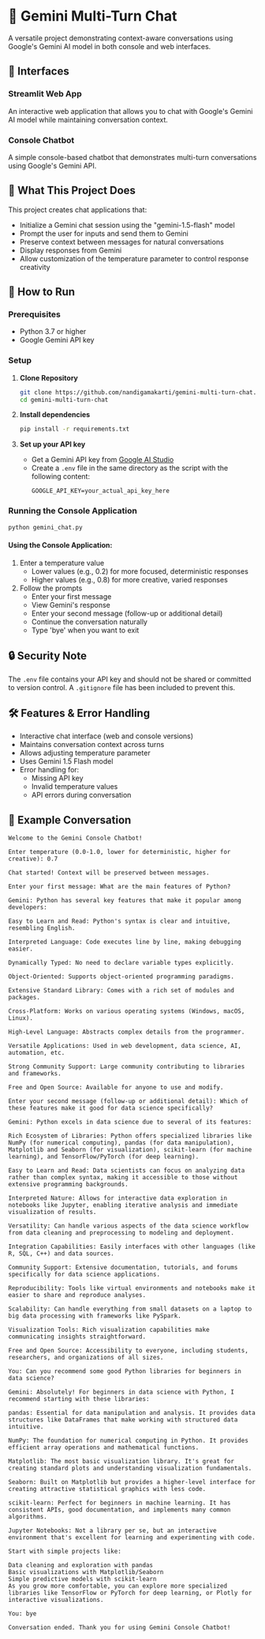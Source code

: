 # 🤖 Gemini Multi-Turn Chat

A versatile project demonstrating context-aware conversations using Google's Gemini AI model in both console and web interfaces.

## 📱 Interfaces

### Streamlit Web App
An interactive web application that allows you to chat with Google's Gemini AI model while maintaining conversation context.

### Console Chatbot
A simple console-based chatbot that demonstrates multi-turn conversations using Google's Gemini API.

## 🌟 What This Project Does

This project creates chat applications that:

- Initialize a Gemini chat session using the "gemini-1.5-flash" model
- Prompt the user for inputs and send them to Gemini
- Preserve context between messages for natural conversations
- Display responses from Gemini
- Allow customization of the temperature parameter to control response creativity

## 🚀 How to Run

### Prerequisites

- Python 3.7 or higher
- Google Gemini API key

### Setup

1. **Clone Repository**

   ```bash
   git clone https://github.com/nandigamakarti/gemini-multi-turn-chat.git
   cd gemini-multi-turn-chat
   ```

2. **Install dependencies**

   ```bash
   pip install -r requirements.txt
   ```

3. **Set up your API key**

   - Get a Gemini API key from [Google AI Studio](https://makersuite.google.com/app/apikey)
   - Create a `.env` file in the same directory as the script with the following content:
     ```
     GOOGLE_API_KEY=your_actual_api_key_here
     ```


### Running the Console Application

```bash
python gemini_chat.py
```

#### Using the Console Application:

1. Enter a temperature value
   - Lower values (e.g., 0.2) for more focused, deterministic responses
   - Higher values (e.g., 0.8) for more creative, varied responses
2. Follow the prompts
   - Enter your first message
   - View Gemini's response
   - Enter your second message (follow-up or additional detail)
   - Continue the conversation naturally
   - Type 'bye' when you want to exit

## 🔒 Security Note

The `.env` file contains your API key and should not be shared or committed to version control. A `.gitignore` file has been included to prevent this.

## 🛠️ Features & Error Handling

- Interactive chat interface (web and console versions)
- Maintains conversation context across turns
- Allows adjusting temperature parameter
- Uses Gemini 1.5 Flash model
- Error handling for:
  - Missing API key
  - Invalid temperature values
  - API errors during conversation

## 📝 Example Conversation

```
Welcome to the Gemini Console Chatbot!

Enter temperature (0.0-1.0, lower for deterministic, higher for creative): 0.7

Chat started! Context will be preserved between messages.

Enter your first message: What are the main features of Python?

Gemini: Python has several key features that make it popular among developers:

Easy to Learn and Read: Python's syntax is clear and intuitive, resembling English.

Interpreted Language: Code executes line by line, making debugging easier.

Dynamically Typed: No need to declare variable types explicitly.

Object-Oriented: Supports object-oriented programming paradigms.

Extensive Standard Library: Comes with a rich set of modules and packages.

Cross-Platform: Works on various operating systems (Windows, macOS, Linux).

High-Level Language: Abstracts complex details from the programmer.

Versatile Applications: Used in web development, data science, AI, automation, etc.

Strong Community Support: Large community contributing to libraries and frameworks.

Free and Open Source: Available for anyone to use and modify.

Enter your second message (follow-up or additional detail): Which of these features make it good for data science specifically?

Gemini: Python excels in data science due to several of its features:

Rich Ecosystem of Libraries: Python offers specialized libraries like NumPy (for numerical computing), pandas (for data manipulation), Matplotlib and Seaborn (for visualization), scikit-learn (for machine learning), and TensorFlow/PyTorch (for deep learning).

Easy to Learn and Read: Data scientists can focus on analyzing data rather than complex syntax, making it accessible to those without extensive programming backgrounds.

Interpreted Nature: Allows for interactive data exploration in notebooks like Jupyter, enabling iterative analysis and immediate visualization of results.

Versatility: Can handle various aspects of the data science workflow from data cleaning and preprocessing to modeling and deployment.

Integration Capabilities: Easily interfaces with other languages (like R, SQL, C++) and data sources.

Community Support: Extensive documentation, tutorials, and forums specifically for data science applications.

Reproducibility: Tools like virtual environments and notebooks make it easier to share and reproduce analyses.

Scalability: Can handle everything from small datasets on a laptop to big data processing with frameworks like PySpark.

Visualization Tools: Rich visualization capabilities make communicating insights straightforward.

Free and Open Source: Accessibility to everyone, including students, researchers, and organizations of all sizes.

You: Can you recommend some good Python libraries for beginners in data science?

Gemini: Absolutely! For beginners in data science with Python, I recommend starting with these libraries:

pandas: Essential for data manipulation and analysis. It provides data structures like DataFrames that make working with structured data intuitive.

NumPy: The foundation for numerical computing in Python. It provides efficient array operations and mathematical functions.

Matplotlib: The most basic visualization library. It's great for creating standard plots and understanding visualization fundamentals.

Seaborn: Built on Matplotlib but provides a higher-level interface for creating attractive statistical graphics with less code.

scikit-learn: Perfect for beginners in machine learning. It has consistent APIs, good documentation, and implements many common algorithms.

Jupyter Notebooks: Not a library per se, but an interactive environment that's excellent for learning and experimenting with code.

Start with simple projects like:

Data cleaning and exploration with pandas
Basic visualizations with Matplotlib/Seaborn
Simple predictive models with scikit-learn
As you grow more comfortable, you can explore more specialized libraries like TensorFlow or PyTorch for deep learning, or Plotly for interactive visualizations.

You: bye

Conversation ended. Thank you for using Gemini Console Chatbot! 
